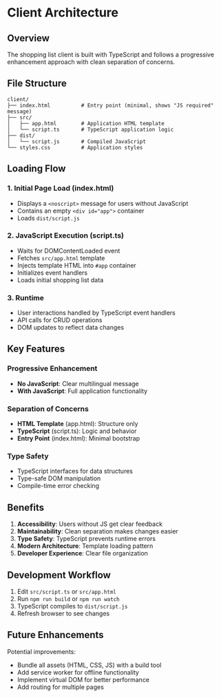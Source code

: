 # Client Architecture

## Overview

The shopping list client is built with TypeScript and follows a progressive enhancement approach with clean separation of concerns.

## File Structure

```
client/
├── index.html          # Entry point (minimal, shows "JS required" message)
├── src/
│   ├── app.html        # Application HTML template
│   └── script.ts       # TypeScript application logic
├── dist/
│   └── script.js       # Compiled JavaScript
└── styles.css          # Application styles
```

## Loading Flow

### 1. Initial Page Load (index.html)
- Displays a `<noscript>` message for users without JavaScript
- Contains an empty `<div id="app">` container
- Loads `dist/script.js`

### 2. JavaScript Execution (script.ts)
- Waits for DOMContentLoaded event
- Fetches `src/app.html` template
- Injects template HTML into `#app` container
- Initializes event handlers
- Loads initial shopping list data

### 3. Runtime
- User interactions handled by TypeScript event handlers
- API calls for CRUD operations
- DOM updates to reflect data changes

## Key Features

### Progressive Enhancement
- **No JavaScript**: Clear multilingual message
- **With JavaScript**: Full application functionality

### Separation of Concerns
- **HTML Template** (app.html): Structure only
- **TypeScript** (script.ts): Logic and behavior
- **Entry Point** (index.html): Minimal bootstrap

### Type Safety
- TypeScript interfaces for data structures
- Type-safe DOM manipulation
- Compile-time error checking

## Benefits

1. **Accessibility**: Users without JS get clear feedback
2. **Maintainability**: Clean separation makes changes easier
3. **Type Safety**: TypeScript prevents runtime errors
4. **Modern Architecture**: Template loading pattern
5. **Developer Experience**: Clear file organization

## Development Workflow

1. Edit `src/script.ts` or `src/app.html`
2. Run `npm run build` or `npm run watch`
3. TypeScript compiles to `dist/script.js`
4. Refresh browser to see changes

## Future Enhancements

Potential improvements:
- Bundle all assets (HTML, CSS, JS) with a build tool
- Add service worker for offline functionality
- Implement virtual DOM for better performance
- Add routing for multiple pages
